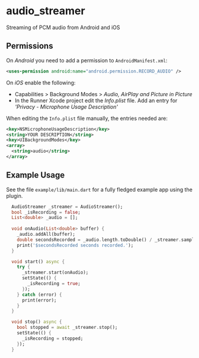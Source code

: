 # audio_streamer

Streaming of PCM audio from Android and iOS

## Permissions
On *Android* you need to add a permission to `AndroidManifest.xml`:
```xml
<uses-permission android:name="android.permission.RECORD_AUDIO" />
```

On *iOS* enable the following:
* Capabilities > Background Modes > _Audio, AirPlay and Picture in Picture_
* In the Runner Xcode project edit the _Info.plist_ file. Add an entry for _'Privacy - Microphone Usage Description'_

When editing the `Info.plist` file manually, the entries needed are:
```xml
<key>NSMicrophoneUsageDescription</key>
<string>YOUR DESCRIPTION</string>
<key>UIBackgroundModes</key>
<array>
  <string>audio</string>
</array>
```

## Example Usage 
See the file `example/lib/main.dart` for a fully fledged example app using the plugin.

```dart
  AudioStreamer _streamer = AudioStreamer();
  bool _isRecording = false;
  List<double> _audio = [];
  
  void onAudio(List<double> buffer) {
    _audio.addAll(buffer);
    double secondsRecorded = _audio.length.toDouble() / _streamer.sampleRate.toDouble();
    print('$secondsRecorded seconds recorded.');
  }

  void start() async {
    try {
      _streamer.start(onAudio);
      setState(() {
        _isRecording = true;
      });
    } catch (error) {
      print(error);
    }
  }

  void stop() async {
    bool stopped = await _streamer.stop();
    setState(() {
      _isRecording = stopped;
    });
  }
```
